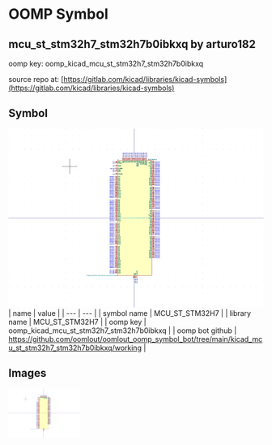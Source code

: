 # OOMP Symbol  
## mcu_st_stm32h7_stm32h7b0ibkxq  by arturo182  
  
oomp key: oomp_kicad_mcu_st_stm32h7_stm32h7b0ibkxq  
  
source repo at: [https://gitlab.com/kicad/libraries/kicad-symbols](https://gitlab.com/kicad/libraries/kicad-symbols)  
## Symbol  
  
[![working.png](working_600.png)](working.png)  
| name | value | 
| --- | --- | 
| symbol name | MCU_ST_STM32H7 | 
| library name | MCU_ST_STM32H7 | 
| oomp key | oomp_kicad_mcu_st_stm32h7_stm32h7b0ibkxq | 
| oomp bot github | https://github.com/oomlout/oomlout_oomp_symbol_bot/tree/main/kicad_mcu_st_stm32h7_stm32h7b0ibkxq/working | 
## Images  
  
[![working.png](working_140.png)](working.png)  
